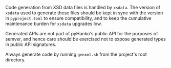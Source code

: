 Code generation from XSD data files is handled by `xsdata`.
The version of `xsdata` used to generate these files should be kept in
sync with the version in `pyproject.toml` to ensure compatibility,
and to keep the cumulative maintenance burden for `xsdata` upgrades low.

Generated APIs are not part of pyHanko's public API for the purposes
of semver, and hence care should be exercised not to expose generated
types in public API signatures.

Always generate code by running `genxml.sh` from the project's root directory.